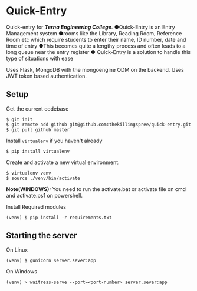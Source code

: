 # Quick-Entry

Quick-entry for ***Terna Engineering College***.
●Quick-Entry is an Entry Management system
●rooms like the Library, Reading Room, Reference Room etc
which require students to enter their name, ID number, date and
time of entry
●This becomes quite a lengthy process and often leads to a long
queue near the entry register
● Quick-Entry is a solution to handle this type of situations with
ease


Uses Flask, MongoDB with the mongoengine ODM on the backend. 
Uses JWT token based authentication.

## Setup

Get the current codebase

    $ git init
    $ git remote add github git@github.com:thekillingspree/quick-entry.git
    $ git pull github master 
Install `virtualenv` if you haven't already

    $ pip install virtualenv
Create and activate a new virtual environment.

    $ virtualenv venv
    $ source ./venv/bin/activate
**Note(WINDOWS):**  You need to run the activate.bat or activate file on cmd and activate.ps1 on powershell.

Install Required modules

    (venv) $ pip install -r requirements.txt

## Starting the server

On Linux

    (venv) $ gunicorn server.sever:app
    
On Windows

    (venv) > waitress-serve --port=<port-number> server.sever:app
 
